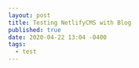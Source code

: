 ```yaml
---
layout: post
title: Testing NetlifyCMS with Blog
published: true
date: 2020-04-22 13:04 -0400
tags:
  - test
---
```


